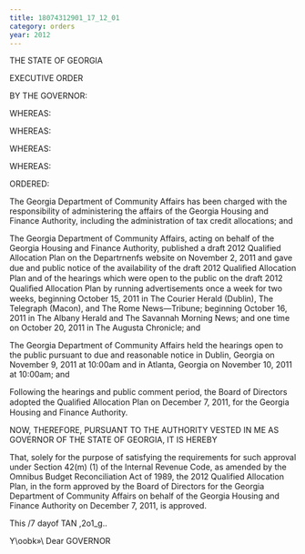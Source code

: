 ```yaml
---
title: 18074312901_17_12_01
category: orders
year: 2012
---
```

 

THE STATE OF GEORGIA

EXECUTIVE ORDER

BY THE GOVERNOR:

WHEREAS:

WHEREAS:

WHEREAS:

WHEREAS:

ORDERED:

The Georgia Department of Community Affairs has been charged with the responsibility of
administering the affairs of the Georgia Housing and Finance Authority, including the
administration of tax credit allocations; and

The Georgia Department of Community Affairs, acting on behalf of the Georgia Housing
and Finance Authority, published a draft 2012 Qualified Allocation Plan on the
Departrnenfs website on November 2, 2011 and gave due and public notice of the
availability of the draft 2012 Qualiﬁed Allocation Plan and of the hearings which were open
to the public on the draft 2012 Qualiﬁed Allocation Plan by running advertisements once a
week for two weeks, beginning October 15, 2011 in The Courier Herald (Dublin), The
Telegraph (Macon), and The Rome News—Tribune; beginning October 16, 2011 in The
Albany Herald and The Savannah Morning News; and one time on October 20, 2011 in The
Augusta Chronicle; and

The Georgia Department of Community Affairs held the hearings open to the public
pursuant to due and reasonable notice in Dublin, Georgia on November 9, 2011 at 10:00am
and in Atlanta, Georgia on November 10, 2011 at 10:00am; and

Following the hearings and public comment period, the Board of Directors adopted the
Qualiﬁed Allocation Plan on December 7, 2011, for the Georgia Housing and Finance
Authority.

NOW, THEREFORE, PURSUANT TO THE AUTHORITY VESTED IN ME AS
GOVERNOR OF THE STATE OF GEORGIA, IT IS HEREBY

That, solely for the purpose of satisfying the requirements for such approval under Section
42(m) (1) of the Internal Revenue Code, as amended by the Omnibus Budget Reconciliation
Act of 1989, the 2012 Qualified Allocation Plan, in the form approved by the Board of
Directors for the Georgia Department of Community Affairs on behalf of the Georgia
Housing and Finance Authority on December 7, 2011, is approved.

This /7 dayof TAN ,2o1_g..

Y\oobk»\ Dear
GOVERNOR

